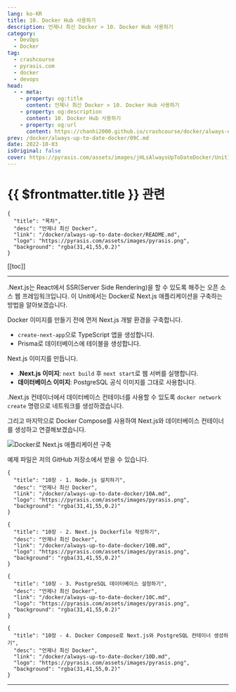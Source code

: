 ```yaml
---
lang: ko-KR
title: 10. Docker Hub 사용하기
description: 언제나 최신 Docker > 10. Docker Hub 사용하기
category: 
  - DevOps
  - Docker
tag: 
  - crashcourse
  - pyrasis.com
  - docker
  - devops
head:
  - - meta:
    - property: og:title
      content: 언제나 최신 Docker > 10. Docker Hub 사용하기
    - property: og:description
      content: 10. Docker Hub 사용하기
    - property: og:url
      content: https://chanhi2000.github.io/crashcourse/docker/always-up-to-date-docker/10.html
prev: /docker/always-up-to-date-docker/09C.md
date: 2022-10-03
isOriginal: false
cover: https://pyrasis.com/assets/images/jHLsAlwaysUpToDateDocker/Unit10/1.png
---
```


# {{ $frontmatter.title }} 관련

```component VPCard
{
  "title": "목차",
  "desc": "언제나 최신 Docker",
  "link": "/docker/always-up-to-date-docker/README.md",
  "logo": "https://pyrasis.com/assets/images/pyrasis.png",
  "background": "rgba(31,41,55,0.2)"
}
```

[[toc]]

---

<SiteInfo
  name="10. Docker Hub 사용하기"
  desc="언제나 최신 Docker"
  url="https://pyrasis.com/jHLsAlwaysUpToDateDocker/Unit10"
  logo="https://pyrasis.com/assets/images/pyrasis.png"
  preview="https://pyrasis.com/assets/images/jHLsAlwaysUpToDateDocker/Unit10/1.png"/>

.<FontIcon icon="iconfont icon-nextjs"/>Next.js는 <FontIcon icon="fa-brands fa-react"/>React에서 SSR(Server Side Rendering)을 할 수 있도록 해주는 오픈 소스 웹 프레임워크입니다. 이 Unit에서는 Docker로 <FontIcon icon="iconfont icon-nextjs"/>Next.js 애플리케이션을 구축하는 방법을 알아보겠습니다.

Docker 이미지를 만들기 전에 먼저 <FontIcon icon="iconfont icon-nextjs"/>Next.js 개발 환경을 구축합니다.

- `create-next-app`으로 TypeScript 앱을 생성합니다.
- Prisma로 데이터베이스에 테이블을 생성합니다.

<FontIcon icon="iconfont icon-nextjs"/>Next.js 이미지를 만듭니다.

- .<FontIcon icon="iconfont icon-nextjs"/>**Next.js 이미지**: `next build` 후 `next start`로 웹 서버를 실행합니다.
- **데이터베이스 이미지**: PostgreSQL 공식 이미지를 그대로 사용합니다.

.<FontIcon icon="iconfont icon-nextjs"/>Next.js 컨테이너에서 데이터베이스 컨테이너를 사용할 수 있도록 `docker network create` 명령으로 네트워크를 생성하겠습니다.

그리고 마지막으로 Docker Compose를 사용하여 <FontIcon icon="iconfont icon-nextjs"/>Next.js와 데이터베이스 컨테이너를 생성하고 연결해보겠습니다.

![Docker로 <FontIcon icon="iconfont icon-nextjs"/>Next.js 애플리케이션 구축](https://pyrasis.com/assets/images/jHLsAlwaysUpToDateDocker/Unit10/1.png)

예제 파일은 저의 <FontIcon icon="iconfont icon-github"/>GitHub 저장소에서 받을 수 있습니다.

<SiteInfo
  name="GitHub - pyrasis/jHLsDocker: 이재홍의 언제나 최신 Docker"
  desc="이재홍의 언제나 최신 Docker"
  url="https://github.com/pyrasis/jHLsDocker"
  logo="https://avatars.githubusercontent.com/u/210015?v=4"
  preview="https://opengraph.githubassets.com/5fa7a2db8cb395b0326329e565f42feb6b1ae7705cfdb27b1d7e270a007b47c9/pyrasis/jHLsDocker"/>

```component VPCard
{
  "title": "10장 - 1. Node.js 설치하기",
  "desc": "언제나 최신 Docker",
  "link": "/docker/always-up-to-date-docker/10A.md",
  "logo": "https://pyrasis.com/assets/images/pyrasis.png",
  "background": "rgba(31,41,55,0.2)"
}
```

```component VPCard
{
  "title": "10장 - 2. Next.js Dockerfile 작성하기",
  "desc": "언제나 최신 Docker",
  "link": "/docker/always-up-to-date-docker/10B.md",
  "logo": "https://pyrasis.com/assets/images/pyrasis.png",
  "background": "rgba(31,41,55,0.2)"
}
```

```component VPCard
{
  "title": "10장 - 3. PostgreSQL 데이터베이스 설정하기",
  "desc": "언제나 최신 Docker",
  "link": "/docker/always-up-to-date-docker/10C.md",
  "logo": "https://pyrasis.com/assets/images/pyrasis.png",
  "background": "rgba(31,41,55,0.2)"
}
```

```component VPCard
{
  "title": "10장 - 4. Docker Compose로 Next.js와 PostgreSQL 컨테이너 생성하기",
  "desc": "언제나 최신 Docker",
  "link": "/docker/always-up-to-date-docker/10D.md",
  "logo": "https://pyrasis.com/assets/images/pyrasis.png",
  "background": "rgba(31,41,55,0.2)"
}
```

---

